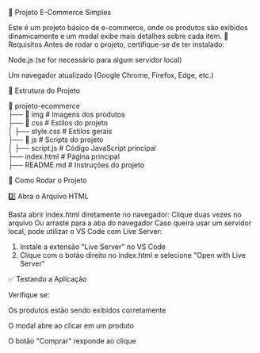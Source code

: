 📌 Projeto E-Commerce Simples

Este é um projeto básico de e-commerce, onde os produtos são exibidos dinamicamente e um modal exibe mais detalhes sobre cada item.
🚀 Requisitos
Antes de rodar o projeto, certifique-se de ter instalado:

Node.js (se for necessário para algum servidor local)

Um navegador atualizado (Google Chrome, Firefox, Edge, etc.)


📂 Estrutura do Projeto

📁 projeto-ecommerce  
 ├── 📂 img               # Imagens dos produtos  
 ├── 📂 css               # Estilos do projeto  
 │   ├── style.css        # Estilos gerais  
 ├── 📂 js                # Scripts do projeto  
 │   ├── script.js        # Código JavaScript principal  
 ├── index.html           # Página principal  
 ├── README.md            # Instruções do projeto

🔧 Como Rodar o Projeto


2️⃣ Abra o Arquivo HTML

Basta abrir index.html diretamente no navegador:
Clique duas vezes no arquivo
Ou arraste para a aba do navegador
Caso queira usar um servidor local, pode utilizar o VS Code com Live Server:

1. Instale a extensão "Live Server" no VS Code
2. Clique com o botão direito no index.html e selecione "Open with Live Server"



✅ Testando a Aplicação

Verifique se:

Os produtos estão sendo exibidos corretamente

O modal abre ao clicar em um produto

O botão "Comprar" responde ao clique


